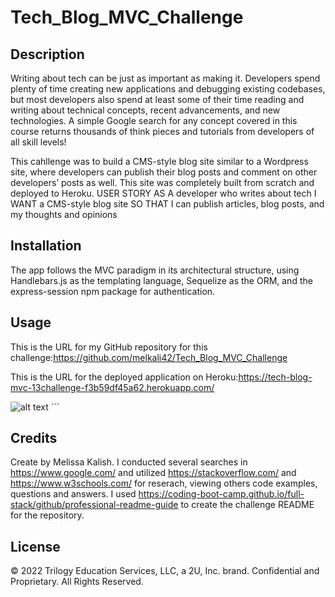 # Tech_Blog_MVC_Challenge

## Description

Writing about tech can be just as important as making it. Developers spend plenty of time creating new applications and debugging existing codebases, but most developers also spend at least some of their time reading and writing about technical concepts, recent advancements, and new technologies. A simple Google search for any concept covered in this course returns thousands of think pieces and tutorials from developers of all skill levels!

This cahllenge was to build a CMS-style blog site similar to a Wordpress site, where developers can publish their blog posts and comment on other developers’ posts as well. This site was completely built from scratch and deployed to Heroku. 
USER STORY
AS A developer who writes about tech
I WANT a CMS-style blog site
SO THAT I can publish articles, blog posts, and my thoughts and opinions

## Installation

The app follows the MVC paradigm in its architectural structure, using Handlebars.js as the templating language, Sequelize as the ORM, and the express-session npm package for authentication.

## Usage

This is the URL for my GitHub repository for this challenge:https://github.com/melkali42/Tech_Blog_MVC_Challenge

This is the URL for the deployed application on Heroku:https://tech-blog-mvc-13challenge-f3b59df45a62.herokuapp.com/

![alt text](assets/images/screenshot.png)
    ```

## Credits

Create by Melissa Kalish. I conducted several searches in https://www.google.com/ and utilized https://stackoverflow.com/ and https://www.w3schools.com/ for reserach, viewing others code examples, questions and answers. I used https://coding-boot-camp.github.io/full-stack/github/professional-readme-guide to create the challenge README for the repository.

## License

© 2022 Trilogy Education Services, LLC, a 2U, Inc. brand. Confidential and Proprietary. All Rights Reserved.
